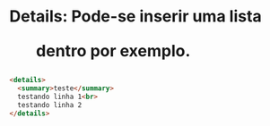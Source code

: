 # Details: Pode-se inserir uma lista <ul> dentro por exemplo.

~~~html
<details>
  <summary>teste</summary>
  testando linha 1<br>
  testando linha 2
</details>
~~~
